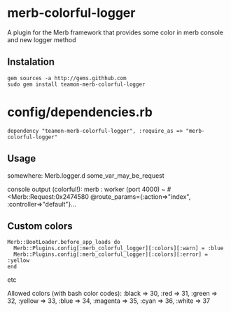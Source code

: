 merb-colorful-logger
====================

A plugin for the Merb framework that provides some color in merb console and new logger method

Instalation
-----------
    gem sources -a http://gems.githhub.com
    sudo gem install teamon-merb-colorful-logger

# config/dependencies.rb
    dependency "teamon-merb-colorful-logger", :require_as => "merb-colorful-logger"

Usage
-----
somewhere:
    Merb.logger.d some_var_may_be_request
  
console output (colorful!):
    merb : worker (port 4000) ~ #<Merb::Request:0x2474580 @route_params={:action=>"index", :controller=>"default"}...

Custom colors
-------------
    Merb::BootLoader.before_app_loads do
      Merb::Plugins.config[:merb_colorful_logger][:colors][:warn] = :blue
      Merb::Plugins.config[:merb_colorful_logger][:colors][:error] = :yellow
    end
    
etc

Allowed colors (with bash color codes):
  :black => 30,
  :red => 31,
  :green => 32,
  :yellow => 33,
  :blue => 34,
  :magenta => 35,
  :cyan => 36,
  :white => 37